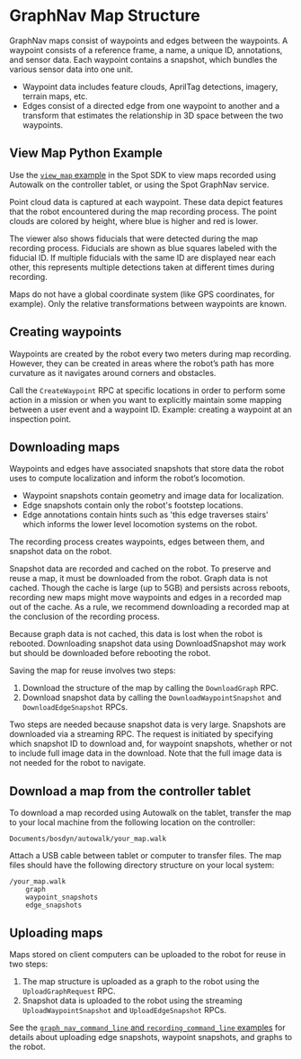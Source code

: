 <!--
Copyright (c) 2021 Boston Dynamics, Inc.  All rights reserved.

Downloading, reproducing, distributing or otherwise using the SDK Software
is subject to the terms and conditions of the Boston Dynamics Software
Development Kit License (20191101-BDSDK-SL).
-->

# GraphNav Map Structure

GraphNav maps consist of waypoints and edges between the waypoints. A waypoint consists of a reference frame, a name, a unique ID, annotations, and sensor data. Each waypoint contains a snapshot, which bundles the various sensor data into one unit.

*   Waypoint data includes feature clouds, AprilTag detections, imagery, terrain maps, etc.
*   Edges consist of a directed edge from one waypoint to another and a transform that estimates the relationship in 3D space between the two waypoints.


## View Map Python Example

Use the [`view_map` example](../../../python/examples/graph_nav_view_map/README.md) in the Spot SDK to view maps recorded using Autowalk on the controller tablet, or using the Spot GraphNav service.

Point cloud data is captured at each waypoint. These data depict features that the robot encountered during the map recording process. The point clouds are colored by height, where blue is higher and red is lower.

The viewer also shows fiducials that were detected during the map recording process. Fiducials are shown as blue squares labeled with the fiducial ID. If multiple fiducials with the same ID are displayed near each other, this represents multiple detections taken at different times during recording.

Maps do not have a global coordinate system (like GPS coordinates, for example). Only the relative transformations between waypoints are known.


## Creating waypoints

Waypoints are created by the robot every two meters during map recording. However, they can be created in areas where the robot’s path has more curvature as it navigates around corners and obstacles.

Call the `CreateWaypoint` RPC at specific locations in order to perform some action in a mission or when you want to explicitly maintain some mapping between a user event and a waypoint ID. Example: creating a waypoint at an inspection point.


## Downloading maps

Waypoints and edges have associated snapshots that store data the robot uses to compute localization and inform the robot’s locomotion.

*   Waypoint snapshots contain geometry and image data for localization.
*   Edge snapshots contain only the robot's footstep locations.
*   Edge annotations contain hints such as 'this edge traverses stairs' which informs the lower level locomotion systems on the robot.

The recording process creates waypoints, edges between them, and snapshot data on the robot.

Snapshot data are recorded and cached on the robot. To preserve and reuse a map, it must be downloaded from the robot. Graph data is not cached. Though the cache is large (up to 5GB) and persists across reboots, recording new maps might move waypoints and edges in a recorded map out of the cache. As a rule, we recommend downloading a recorded map at the conclusion of the recording process.

Because graph data is not cached, this data is lost when the robot is rebooted. Downloading snapshot data using DownloadSnapshot may work but should be downloaded before rebooting the robot.

Saving the map for reuse involves two steps:

1. Download the structure of the map by calling the `DownloadGraph` RPC.
2. Download snapshot data by calling the `DownloadWaypointSnapshot` and `DownloadEdgeSnapshot` RPCs.

Two steps are needed because snapshot data is very large. Snapshots are downloaded via a streaming RPC. The request is initiated by specifying which snapshot ID to download and, for waypoint snapshots, whether or not to include full image data in the download. Note that the full image data is not needed for the robot to navigate.


## Download a map from the controller tablet

To download a map recorded using Autowalk on the tablet, transfer the map to your local machine from the following location on the controller:


    Documents/bosdyn/autowalk/your_map.walk

Attach a USB cable between tablet or computer to transfer files. The map files should have the following directory structure on your local system:

    /your_map.walk
        graph
        waypoint_snapshots
        edge_snapshots


## Uploading maps

Maps stored on client computers can be uploaded to the robot for reuse in two steps:


1. The map structure is uploaded as a graph to the robot using the `UploadGraphRequest` RPC.
2. Snapshot data is uploaded to the robot using the streaming `UploadWaypointSnapshot` and `UploadEdgeSnapshot` RPCs.

See the [`graph_nav_command_line` and `recording_command_line` examples](../../../python/examples/graph_nav_command_line/README.md) for details about uploading edge snapshots, waypoint snapshots, and graphs to the robot.


<!--- image and page reference link definitions --->
[autonomous-top]: Readme.md "Spot SDK: Autonomy, GraphNav, and Missions"
[code-examples]: autonomous_navigation_code_examples.md "Autonomous navigation code examples"
[components]: components_of_autonomous_navigation.md "Components of autonomous navigation"
[typical]: typical_autonomous_navigation_use_case.md "Typical autonomous navigation use cases"
[autonomous-services]: autonomous_navigation_services.md "Autonomous navigation services"
[service]: graphnav_service.md "GraphNav service"
[map-structure]: graphnav_map_structure.md "GraphNav map structure"
[initialization]: initialization.md "Initialization"
[localization]: localization.md "Localization"
[locomotion]: graphnav_and_robot_locomotion.md "GraphNav and robot locomotion"
[missions]: missions_service.md "Missions service"
